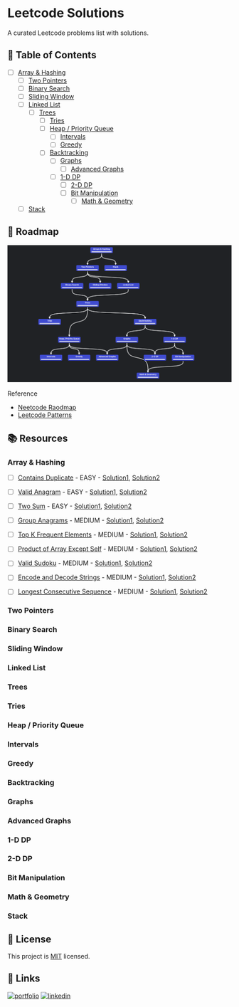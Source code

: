 # Leetcode Solutions

A curated Leetcode problems list with solutions.

## 📝 Table of Contents

-   [ ] [Array & Hashing](#array--hashing)
    -   [ ] [Two Pointers](#two-pointers)
    -   [ ] [Binary Search](#binary-search)
    -   [ ] [Sliding Window](#sliding-window)
    -   [ ] [Linked List](#linked-list)
        -   [ ] [Trees](#trees)
            -   [ ] [Tries](#tries)
            -   [ ] [Heap / Priority Queue](#heap--priority-queue)
                -   [ ] [Intervals](#intervals)
                -   [ ] [Greedy](#greedy)
            -   [ ] [Backtracking](#backtracking)
                -   [ ] [Graphs](#graphs)
                    -   [ ] [Advanced Graphs](#advanced-graphs)
                -   [ ] [1-D DP](#1-d-dp)
                    -   [ ] [2-D DP](#2-d-dp)
                    -   [ ] [Bit Manipulation](#bit-manipulation)
                        -   [ ] [Math & Geometry](#math--geometry)
    -   [ ] [Stack](#stack)

## 📝 Roadmap

![alt text](/assets/neetcode-roadmap.png?raw=true)

Reference

-   [Neetcode Raodmap](https://neetcode.io/roadmap)
-   [Leetcode Patterns](https://seanprashad.com/leetcode-patterns/)

## 📚 Resources

### Array & Hashing

-   [ ] [Contains Duplicate](https://leetcode.com/problems/contains-duplicate/) - EASY - [Solution1](), [Solution2]()

-   [ ] [Valid Anagram](https://leetcode.com/problems/valid-anagram/) - EASY - [Solution1](), [Solution2]()

-   [ ] [Two Sum](https://leetcode.com/problems/two-sum/) - EASY - [Solution1](), [Solution2]()

-   [ ] [Group Anagrams](https://leetcode.com/problems/group-anagrams/) - MEDIUM - [Solution1](), [Solution2]()

-   [ ] [Top K Frequent Elements](https://leetcode.com/problems/top-k-frequent-elements/) - MEDIUM - [Solution1](), [Solution2]()

-   [ ] [Product of Array Except Self](https://leetcode.com/problems/product-of-array-except-self/) - MEDIUM - [Solution1](), [Solution2]()

-   [ ] [Valid Sudoku](https://leetcode.com/problems/valid-sudoku/) - MEDIUM - [Solution1](), [Solution2]()

-   [ ] [Encode and Decode Strings](https://leetcode.com/problems/encode-and-decode-strings/) - MEDIUM - [Solution1](), [Solution2]()

-   [ ] [Longest Consecutive Sequence](https://leetcode.com/problems/longest-consecutive-sequence/) - MEDIUM - [Solution1](), [Solution2]()

### Two Pointers

### Binary Search

### Sliding Window

### Linked List

### Trees

### Tries

### Heap / Priority Queue

### Intervals

### Greedy

### Backtracking

### Graphs

### Advanced Graphs

### 1-D DP

### 2-D DP

### Bit Manipulation

### Math & Geometry

### Stack

## 📝 License

This project is [MIT](./LICENSE) licensed.

## 🔗 Links

[![portfolio](https://img.shields.io/badge/my_portfolio-000?style=for-the-badge&logo=ko-fi&logoColor=white)](https://meheraj.netlify.app/)
[![linkedin](https://img.shields.io/badge/linkedin-0A66C2?style=for-the-badge&logo=linkedin&logoColor=white)](https://www.linkedin.com/in/meherajulmahmmud/)
